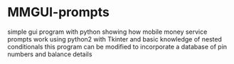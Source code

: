 # MMGUI-prompts
simple gui program with python  showing how mobile money service prompts work 
using python2 with Tkinter and basic knowledge of nested conditionals
this program can be modified to incorporate a database of pin numbers and balance details 
